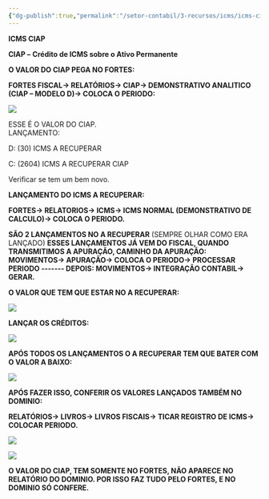 ```yaml
---
{"dg-publish":true,"permalink":"/setor-contabil/3-recursos/icms/icms-ciap/","dgPassFrontmatter":true,"created":"2025-08-26T09:41:43.532-03:00","updated":"2025-08-26T09:42:07.764-03:00"}
---
```


**ICMS CIAP**

**CIAP –** **Crédito de ICMS sobre o Ativo Permanente**

**O VALOR DO CIAP PEGA NO FORTES:**

**FORTES FISCAL-> RELATÓRIOS-> CIAP-> DEMONSTRATIVO ANALITICO (CIAP – MODELO D)-> COLOCA O PERIODO:**

![](file:///C:/Users/CONTRO~1.CON/AppData/Local/Temp/msohtmlclip1/01/clip_image002.jpg)

ESSE É O VALOR DO CIAP.  
LANÇAMENTO:

D: (30) ICMS A RECUPERAR

C: (2604) ICMS A RECUPERAR CIAP  
  
Verificar se tem um bem novo.

**LANÇAMENTO DO ICMS A RECUPERAR:**

**FORTES-> RELATORIOS-> ICMS-> ICMS NORMAL (DEMONSTRATIVO DE CALCULO)-> COLOCA O PERIODO.**

**SÃO 2 LANÇAMENTOS NO A RECUPERAR** (SEMPRE OLHAR COMO ERA LANÇADO) **ESSES LANÇAMENTOS JÁ VEM DO FISCAL, QUANDO TRANSMITIMOS A APURAÇÃO, CAMINHO DA APURAÇÃO: MOVIMENTOS-> APURAÇÃO-> COLOCA O PERIODO-> PROCESSAR PERIODO ------- DEPOIS: MOVIMENTOS-> INTEGRAÇÃO CONTABIL-> GERAR.**

**O VALOR QUE TEM QUE ESTAR NO A RECUPERAR:**

![](file:///C:/Users/CONTRO~1.CON/AppData/Local/Temp/msohtmlclip1/01/clip_image004.jpg)

**LANÇAR OS CRÉDITOS:**

![](file:///C:/Users/CONTRO~1.CON/AppData/Local/Temp/msohtmlclip1/01/clip_image006.jpg)

**APÓS TODOS OS LANÇAMENTOS O A RECUPERAR TEM QUE BATER COM O VALOR A BAIXO:**

![](file:///C:/Users/CONTRO~1.CON/AppData/Local/Temp/msohtmlclip1/01/clip_image008.jpg)

**APÓS FAZER ISSO, CONFERIR OS VALORES LANÇADOS TAMBÉM NO DOMINIO:**

**RELATÓRIOS-> LIVROS-> LIVROS FISCAIS-> TICAR REGISTRO DE ICMS-> COLOCAR PERIODO.**

![](file:///C:/Users/CONTRO~1.CON/AppData/Local/Temp/msohtmlclip1/01/clip_image010.jpg)

![](file:///C:/Users/CONTRO~1.CON/AppData/Local/Temp/msohtmlclip1/01/clip_image012.jpg)

**O VALOR DO CIAP, TEM SOMENTE NO FORTES, NÃO APARECE NO RELATÓRIO DO DOMINIO. POR ISSO FAZ TUDO PELO FORTES, E NO DOMINIO SÓ CONFERE.**